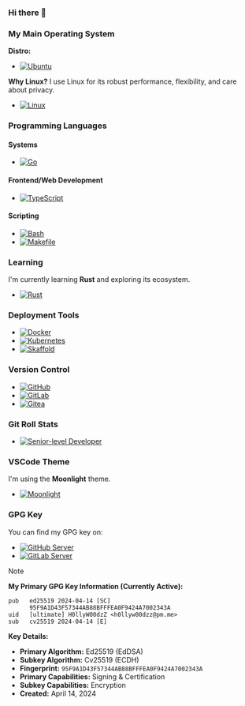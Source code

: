 ### Hi there 👋

### My Main Operating System

**Distro:**
- [![Ubuntu](https://img.shields.io/badge/Ubuntu-E95420?style=flat&logo=ubuntu&logoColor=white)](https://ubuntu.com)

**Why Linux?** I use Linux for its robust performance, flexibility, and care about privacy.
- [![Linux](https://img.shields.io/badge/Linux-FCC624?style=flat&logo=linux&logoColor=black)](https://www.kernel.org)

### Programming Languages

#### Systems
- [![Go](https://img.shields.io/badge/Go-00ADD8?style=flat&logo=go&logoColor=white)](https://go.dev)

#### Frontend/Web Development
- [![TypeScript](https://img.shields.io/badge/TypeScript-007ACC?style=flat&logo=typescript&logoColor=white)](https://www.typescriptlang.org)

#### Scripting
- [![Bash](https://img.shields.io/badge/Bash-4EAA25?style=flat&logo=gnu-bash&logoColor=white)](https://www.gnu.org/software/bash/)
- [![Makefile](https://img.shields.io/badge/Makefile-427819?style=flat&logo=make&logoColor=white)](https://www.gnu.org/software/make/)

### Learning

I'm currently learning **Rust** and exploring its ecosystem.

- [![Rust](https://img.shields.io/badge/Rust-DEA584?style=flat&logo=rust&logoColor=white)](https://www.rust-lang.org)

### Deployment Tools

- [![Docker](https://img.shields.io/badge/Docker-2496ED?style=flat&logo=docker&logoColor=white)](https://www.docker.com)
- [![Kubernetes](https://img.shields.io/badge/Kubernetes-326CE5?style=flat&logo=kubernetes&logoColor=white)](https://kubernetes.io)
- [![Skaffold](https://img.shields.io/badge/Skaffold-008BB9?style=flat&logo=skaffold&logoColor=white)](https://skaffold.dev)

### Version Control

- [![GitHub](https://img.shields.io/badge/GitHub-181717?style=flat&logo=github&logoColor=white)](https://github.com)
- [![GitLab](https://img.shields.io/badge/GitLab-FC6D26?style=flat&logo=gitlab&logoColor=white)](https://gitlab.com)
- [![Gitea](https://img.shields.io/badge/Gitea-609926?style=flat&logo=gitea&logoColor=white)](https://gitea.io)

### Git Roll Stats

- [![Senior-level Developer](https://img.shields.io/badge/GitRoll-Senior%20Developer-blue?style=flat&logo=git&logoColor=white)](https://gitroll.io/profile/uYvuUyJ4BaOdX6YmKh1Anj0qRfIt1)

### VSCode Theme

I'm using the **Moonlight** theme.

- [![Moonlight](https://img.shields.io/badge/VSCode%20Theme-Moonlight-1E1E1E?style=flat)](https://marketplace.visualstudio.com/items?itemName=atomiks.moonlight)

### GPG Key

You can find my GPG key on:

- [![GitHub Server](https://img.shields.io/badge/GPG%20Key-GitHub%20Server-181717?style=flat&logo=gnuprivacyguard&logoColor=white)](https://github.com/H0llyW00dzZ.gpg)
- [![GitLab Server](https://img.shields.io/badge/GPG%20Key-GitLab%20Server-FC6D26?style=flat&logo=gnuprivacyguard&logoColor=white)](https://gitlab.com/H0llyW00dzZ.gpg)

> [!NOTE]
> **My Primary GPG Key Information (Currently Active):**
> 
> ```
> pub   ed25519 2024-04-14 [SC]
>       95F9A1D43F57344AB88BFFFEA0F9424A7002343A
> uid   [ultimate] H0llyW00dzZ <h0llyw00dzz@pm.me>
> sub   cv25519 2024-04-14 [E]
> ```
> 
> **Key Details:**
> - **Primary Algorithm:** Ed25519 (EdDSA)
> - **Subkey Algorithm:** Cv25519 (ECDH)
> - **Fingerprint:** `95F9A1D43F57344AB88BFFFEA0F9424A7002343A`
> - **Primary Capabilities:** Signing & Certification
> - **Subkey Capabilities:** Encryption
> - **Created:** April 14, 2024
